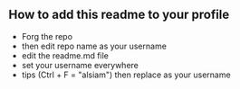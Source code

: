 ## How to add this readme to your profile

- Forg the repo
- then edit repo name as your username
- edit the readme.md file 
- set your username everywhere
 - tips (Ctrl + F = "alsiam") then replace as your username